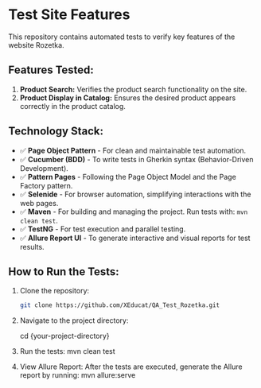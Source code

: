 # Test Site Features

This repository contains automated tests to verify key features of the website Rozetka.

## Features Tested:
1. **Product Search:** Verifies the product search functionality on the site.
2. **Product Display in Catalog:** Ensures the desired product appears correctly in the product catalog.

## Technology Stack:
- ✅ **Page Object Pattern** - For clean and maintainable test automation.
- ✅ **Cucumber (BDD)** - To write tests in Gherkin syntax (Behavior-Driven Development).
- ✅ **Pattern Pages** - Following the Page Object Model and the Page Factory pattern.
- ✅ **Selenide** - For browser automation, simplifying interactions with the web pages.
- ✅ **Maven** - For building and managing the project. Run tests with: `mvn clean test`.
- ✅ **TestNG** - For test execution and parallel testing.
- ✅ **Allure Report UI** - To generate interactive and visual reports for test results.

## How to Run the Tests:
1. Clone the repository:
   ```bash
   git clone https://github.com/XEducat/QA_Test_Rozetka.git

2. Navigate to the project directory:

   cd {your-project-directory}

4. Run the tests:
   mvn clean test

5. View Allure Report: After the tests are executed, generate the Allure report by running:
   mvn allure:serve
